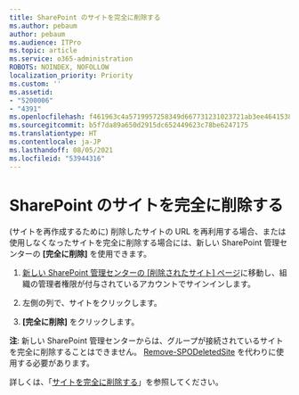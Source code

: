 ```yaml
---
title: SharePoint のサイトを完全に削除する
ms.author: pebaum
author: pebaum
ms.audience: ITPro
ms.topic: article
ms.service: o365-administration
ROBOTS: NOINDEX, NOFOLLOW
localization_priority: Priority
ms.custom: ''
ms.assetid:
- "5200006"
- "4391"
ms.openlocfilehash: f461963c4a5719957258349d667731231023721ab3ee4641538c94371bf3f56d
ms.sourcegitcommit: b5f7da89a650d2915dc652449623c78be6247175
ms.translationtype: HT
ms.contentlocale: ja-JP
ms.lasthandoff: 08/05/2021
ms.locfileid: "53944316"
---
```

# <a name="permanently-delete-a-site-in-sharepoint"></a>SharePoint のサイトを完全に削除する

(サイトを再作成するために) 削除したサイトの URL を再利用する場合、または使用しなくなったサイトを完全に削除する場合には、新しい SharePoint 管理センターの **[完全に削除]** を使用できます。 

1. [新しい SharePoint 管理センターの [削除されたサイト] ページ](https://admin.microsoft.com/sharepoint?page=recycleBin&modern=true)に移動し、組織の管理者権限が付与されているアカウントでサインインします。 

2. 左側の列で、サイトをクリックします。 

3. **[完全に削除]** をクリックします。 

**注**: 新しい SharePoint 管理センターからは、グループが接続されているサイトを完全に削除することはできません。 [Remove-SPODeletedSite](https://docs.microsoft.com/powershell/module/sharepoint-online/remove-spodeletedsite) を代わりに使用する必要があります。  

詳しくは、「[サイトを完全に削除する](https://docs.microsoft.com/sharepoint/delete-site-collection#permanently-delete-a-site)」を参照してください。 
